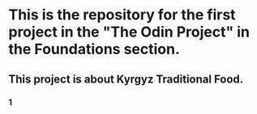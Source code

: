 # This is the repository for the first project in the "The Odin Project" in the Foundations section. 
## This project is about Kyrgyz Traditional Food.
### 1
